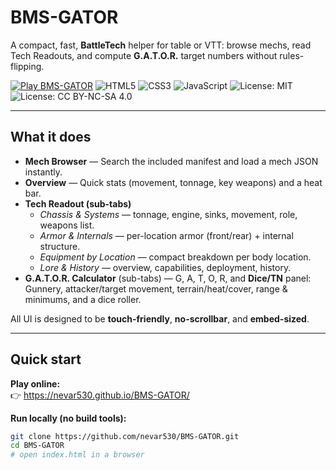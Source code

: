 # BMS-GATOR

A compact, fast, **BattleTech** helper for table or VTT: browse mechs, read Tech Readouts, and compute **G.A.T.O.R.** target numbers without rules-flipping.

[![Play BMS-GATOR](https://img.shields.io/badge/%E2%96%B6%EF%B8%8F%20Play%20BMS--GATOR-0b63f6?style=for-the-badge)](https://nevar530.github.io/BMS-GATOR/)
![HTML5](https://img.shields.io/badge/HTML5-E34F26?logo=html5&logoColor=fff)
![CSS3](https://img.shields.io/badge/CSS3-1572B6?logo=css3&logoColor=fff)
![JavaScript](https://img.shields.io/badge/JavaScript-F7DF1E?logo=javascript&logoColor=000)
![License: MIT](https://img.shields.io/badge/Code-MIT-brightgreen)
![License: CC BY-NC-SA 4.0](https://img.shields.io/badge/Data-CC%20BY--NC--SA%204.0-orange)

---

## What it does

- **Mech Browser** — Search the included manifest and load a mech JSON instantly.
- **Overview** — Quick stats (movement, tonnage, key weapons) and a heat bar.
- **Tech Readout (sub-tabs)**  
  - *Chassis & Systems* — tonnage, engine, sinks, movement, role, weapons list.  
  - *Armor & Internals* — per-location armor (front/rear) + internal structure.  
  - *Equipment by Location* — compact breakdown per body location.  
  - *Lore & History* — overview, capabilities, deployment, history.
- **G.A.T.O.R. Calculator** (sub-tabs) — G, A, T, O, R, and **Dice/TN** panel:
  Gunnery, attacker/target movement, terrain/heat/cover, range & minimums, and a dice roller.

All UI is designed to be **touch-friendly**, **no-scrollbar**, and **embed-sized**.

---

## Quick start

**Play online:**  
👉 https://nevar530.github.io/BMS-GATOR/

**Run locally (no build tools):**
```bash
git clone https://github.com/nevar530/BMS-GATOR.git
cd BMS-GATOR
# open index.html in a browser